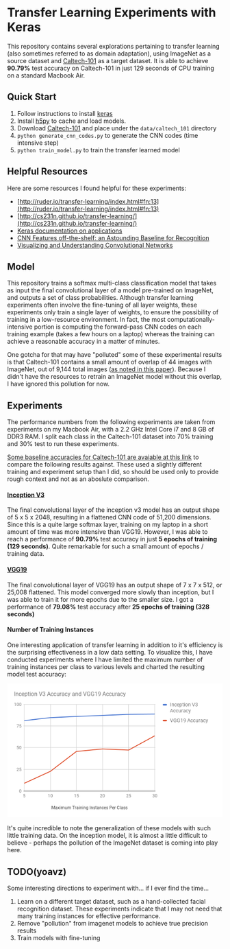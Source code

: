 # Transfer Learning Experiments with Keras

This repository contains several explorations pertaining to transfer learning
(also sometimes referred to as domain adaptation), using ImageNet as a source
dataset and
[Caltech-101](http://www.vision.caltech.edu/Image_Datasets/Caltech101/) as a
target dataset. It is able to achieve **90.79%** test accuracy on Caltech-101
in just 129 seconds of CPU training on a standard Macbook Air.

## Quick Start

1. Follow instructions to install [keras](https://github.com/fchollet/keras)
2. Install [h5py](http://www.h5py.org/) to cache and load models.
3. Download [Caltech-101](http://www.vision.caltech.edu/Image_Datasets/Caltech101/) and place under the `data/caltech_101` directory
4. `python generate_cnn_codes.py` to generate the CNN codes (time intensive step)
5. `python train_model.py` to train the transfer learned model

## Helpful Resources

Here are some resources I found helpful for these experiments:

* [http://ruder.io/transfer-learning/index.html#fn:13](http://ruder.io/transfer-learning/index.html#fn:13)
* [http://cs231n.github.io/transfer-learning/](http://cs231n.github.io/transfer-learning/)
* [Keras documentation on applications](https://keras.io/applications/)
* [CNN Features off-the-shelf: an Astounding Baseline for Recognition](https://arxiv.org/pdf/1403.6382.pdf)
* [Visualizing and Understanding Convolutional Networks](https://arxiv.org/pdf/1311.2901v3.pdf)

## Model

This repository trains a softmax multi-class classification model that takes as
input the final convolutional layer of a model pre-trained on ImageNet, and
outputs a set of class probabilities. Although transfer learning experiments
often involve the fine-tuning of all layer weights, these experiments only
train a single layer of weights, to ensure the possibility of training in a
low-resource environment. In fact, the most computationally-intensive portion
is computing the forward-pass CNN codes on each training example (takes a few
hours on a laptop) whereas the training can achieve a reasonable accuracy in a
matter of minutes.

One gotcha for that may have "polluted" some of these experimental results is
that Caltech-101 contains a small amount of overlap of 44 images with ImageNet,
out of 9,144 total images ([as noted in this
paper](https://arxiv.org/pdf/1311.2901v3.pdf)). Because I didn't have the
resources to retrain an ImageNet model without this overlap, I have ignored this
pollution for now.

## Experiments

The performance numbers from the following experiments are taken from
experiments on my Macbook Air, with a 2.2 GHz Intel Core i7 and 8 GB of DDR3
RAM. I split each class in the Caltech-101 dataset into 70% training and 30%
test to run these experiments.

[Some baseline accuracies for Caltech-101 are avaiable at this
link](http://zybler.blogspot.com/2009/08/table-of-results-for-famous-public.html)
to compare the following results against. These used a slightly different
training and experiment setup than I did, so should be used only to provide
rough context and not as an aboslute comparison.

#### [Inception V3](https://arxiv.org/pdf/1512.00567.pdf)

The final convolutional layer of the inception v3 model has an output shape of 5 x 5 x 2048,
resulting in a flattened CNN code of 51,200 dimensions. Since this is a quite large softmax
layer, training on my laptop in a short amount of time was more intensive than VGG19. However,
I was able to reach a performance of **90.79%** test accuracy in just **5 epochs of training (129
seconds)**. Quite remarkable for such a small amount of epochs / training data.

#### [VGG19](https://arxiv.org/pdf/1409.1556.pdf)

The final convolutional layer of VGG19 has an output shape of 7 x 7 x 512, or
25,008 flattened.  This model converged more slowly than inception, but I was
able to train it for more epochs due to the smaller size. I got a performance
of **79.08%** test accuracy after **25 epochs of training (328 seconds)**

#### Number of Training Instances

One interesting application of transfer learning in addition to it's efficiency
is the surprising effectiveness in a low data setting. To visualize this, I
have conducted experiments where I have limited the maximum number of training
instances per class to various levels and charted the resulting model test accuracy:

![](chart.png)

It's quite incredible to note the generalization of these models with such
little training data. On the inception model, it is almost a little difficult
to believe - perhaps the pollution of the ImageNet dataset is coming into play
here.

## TODO(yoavz)

Some interesting directions to experiment with... if I ever find the time...

1. Learn on a different target dataset, such as a hand-collected facial
   recognition dataset. These experiments indicate that I may not need that
   many training instances for effective performance.
2. Remove "pollution" from imagenet models to achieve true precision results
3. Train models with fine-tuning
